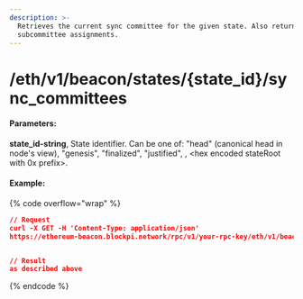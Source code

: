 ```yaml
---
description: >-
  Retrieves the current sync committee for the given state. Also returns the
  subcommittee assignments.
---
```


# /eth/v1/beacon/states/{state\_id}/sync\_committees

#### P**arameters:**

**state\_id-string**, State identifier. Can be one of: "head" (canonical head in node's view), "genesis", "finalized", "justified", , \<hex encoded stateRoot with 0x prefix>.

#### Example:

{% code overflow="wrap" %}
```json
// Request
curl -X GET -H 'Content-Type: application/json' 
https://ethereum-beacon.blockpi.network/rpc/v1/your-rpc-key/eth/v1/beacon/states/head/sync_committees


// Result
as described above
```
{% endcode %}
